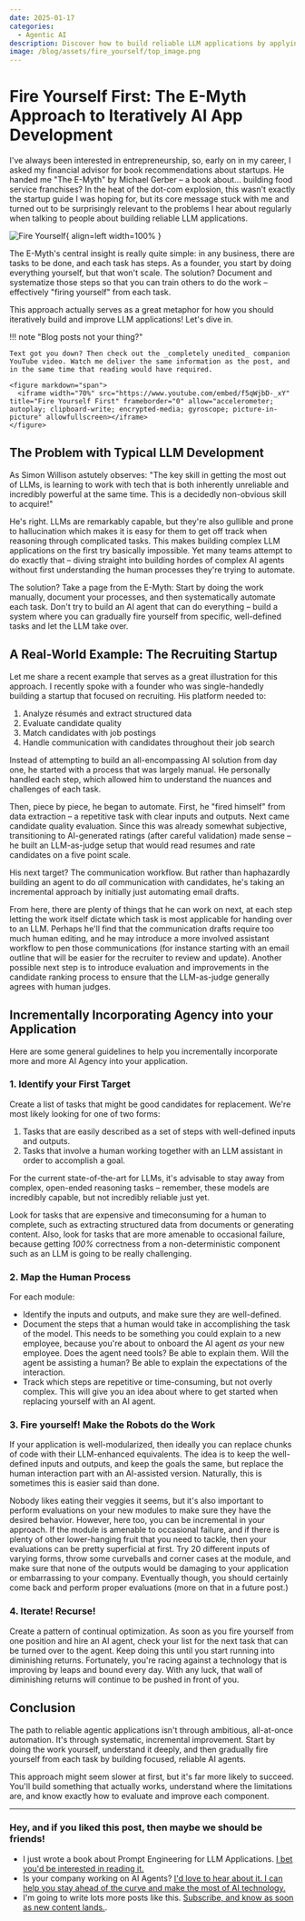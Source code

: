 ```yaml
---
date: 2025-01-17
categories:
  - Agentic AI
description: Discover how to build reliable LLM applications by applying the E-Myth's systematic approach to automation. Learn why starting with human processes and incrementally automating tasks leads to more robust LLM applications. Perfect for startup founders and teams struggling to harness the power of LLMs effectively.
image: /blog/assets/fire_yourself/top_image.png
---
```


# Fire Yourself First: The E-Myth Approach to Iteratively AI App Development

I've always been interested in entrepreneurship, so, early on in my career, I asked my financial advisor for book recommendations about startups. He handed me "The E-Myth" by Michael Gerber – a book about... building food service franchises? In the heat of the dot-com explosion, this wasn't exactly the startup guide I was hoping for, but its core message stuck with me and turned out to be surprisingly relevant to the problems I hear about regularly when talking to people about building reliable LLM applications.

![Fire Yourself](./assets/fire_yourself/top_image.png){ align=left width=100% }

<!-- more -->

The E-Myth's central insight is really quite simple: in any business, there are tasks to be done, and each task has steps. As a founder, you start by doing everything yourself, but that won't scale. The solution? Document and systematize those steps so that you can train others to do the work – effectively "firing yourself" from each task.

This approach actually serves as a great metaphor for how you should iteratively build and improve LLM applications! Let's dive in.

!!! note "Blog posts not your thing?"

    Text got you down? Then check out the _completely unedited_ companion YouTube video. Watch me deliver the same information as the post, and in the same time that reading would have required.

    <figure markdown="span">
      <iframe width="70%" src="https://www.youtube.com/embed/f5qWjbD-_xY" title="Fire Yourself First" frameborder="0" allow="accelerometer; autoplay; clipboard-write; encrypted-media; gyroscope; picture-in-picture" allowfullscreen></iframe>
    </figure>


## The Problem with Typical LLM Development

As Simon Willison astutely observes: "The key skill in getting the most out of LLMs, is learning to work with tech that is both inherently unreliable and incredibly powerful at the same time. This is a decidedly non-obvious skill to acquire!"

He's right. LLMs are remarkably capable, but they're also gullible and prone to hallucination which makes it is easy for them to get off track when reasoning through complicated tasks. This makes building complex LLM applications on the first try basically impossible. Yet many teams attempt to do exactly that – diving straight into building hordes of complex AI agents without first understanding the human processes they're trying to automate.

The solution? Take a page from the E-Myth: Start by doing the work manually, document your processes, and then systematically automate each task. Don't try to build an AI agent that can do everything – build a system where you can gradually fire yourself from specific, well-defined tasks and let the LLM take over.

## A Real-World Example: The Recruiting Startup

Let me share a recent example that serves as a great illustration for this approach. I recently spoke with a founder who was single-handedly building a startup that focused on recruiting. His platform needed to:

1. Analyze résumés and extract structured data
2. Evaluate candidate quality
3. Match candidates with job postings
4. Handle communication with candidates throughout their job search

Instead of attempting to build an all-encompassing AI solution from day one, he started with a process that was largely manual. He personally handled each step, which allowed him to understand the nuances and challenges of each task.

Then, piece by piece, he began to automate. First, he "fired himself" from data extraction – a repetitive task with clear inputs and outputs. Next came candidate quality evaluation. Since this was already somewhat subjective, transitioning to AI-generated ratings (after careful validation) made sense – he built an LLM-as-judge setup that would read resumes and rate candidates on a five point scale.

His next target? The communication workflow. But rather than haphazardly building an agent to do _all_ communication with candidates, he's taking an incremental approach by initially just automating email drafts.

From here, there are plenty of things that he can work on next, at each step letting the work itself dictate which task is most applicable for handing over to an LLM. Perhaps he'll find that the communication drafts require too much human editing, and he may introduce a more involved assistant workflow to pen those communications (for instance starting with an email outline that will be easier for the recruiter to review and update). Another possible next step is to introduce evaluation and improvements in the candidate ranking process to ensure that the LLM-as-judge generally agrees with human judges.

## Incrementally Incorporating Agency into your Application

Here are some general guidelines to help you incrementally incorporate more and more AI Agency into your application.

### 1. Identify your First Target

Create a list of tasks that might be good candidates for replacement. We're most likely looking for one of two forms:

1. Tasks that are easily described as a set of steps with well-defined inputs and outputs. <!-- FUTURE POST - chapter 8 assistant agency -->
2. Tasks that involve a human working together with an LLM assistant in order to accomplish a goal. <!-- FUTURE POST - chapter 9 workflow agency -->

For the current state-of-the-art for LLMs, it's advisable to stay away from complex, open-ended reasoning tasks – remember, these models are incredibly capable, but not incredibly reliable just yet.

Look for tasks that are expensive and timeconsuming for a human to complete, such as extracting structured data from documents or generating content. Also, look for tasks that are more amenable to occasional failure, because getting _100%_ correctness from a non-deterministic component such as an LLM is going to be really challenging.

### 2. Map the Human Process

For each module:

- Identify the inputs and outputs, and make sure they are well-defined.
- Document the steps that a human would take in accomplishing the task of the model. This needs to be something you could explain to a new employee, because you're about to onboard the AI agent _as_ your new employee. Does the agent need tools? Be able to explain them. Will the agent be assisting a human? Be able to explain the expectations of the interaction.
- Track which steps are repetitive or time-consuming, but not overly complex. This will give you an idea about where to get started when replacing yourself with an AI agent.

### 3. Fire yourself! Make the Robots do the Work

If your application is well-modularized, then ideally you can replace chunks of code with their LLM-enhanced equivalents. The idea is to keep the well-defined inputs and outputs, and keep the goals the same, but replace the human interaction part with an AI-assisted version. Naturally, this is sometimes this is easier said than done.

Nobody likes eating their veggies it seems, but it's also important to perform evaluations on your new modules to make sure they have the desired behavior. However, here too, you can be incremental in your approach. If the module is amenable to occasional failure, and if there is plenty of other lower-hanging fruit that you need to tackle, then your evaluations can be pretty superficial at first. Try 20 different inputs of varying forms, throw some curveballs and corner cases at the module, and make sure that none of the outputs would be damaging to your application or embarrassing to your company. Eventually though, you should certainly come back and perform proper evaluations (more on that in a future post.)
<!-- FUTURE POST how to evaluate llm agents -->

### 4. Iterate! Recurse!

Create a pattern of continual optimization. As soon as you fire yourself from one position and hire an AI agent, check your list for the next task that can be turned over to the agent. Keep doing this until you start running into diminishing returns. Fortunately, you're racing against a technology that is improving by leaps and bound every day. With any luck, that wall of diminishing returns will continue to be pushed in front of you.

## Conclusion
The path to reliable agentic applications isn't through ambitious, all-at-once automation. It's through systematic, incremental improvement. Start by doing the work yourself, understand it deeply, and then gradually fire yourself from each task by building focused, reliable AI agents.

This approach might seem slower at first, but it's far more likely to succeed. You'll build something that actually works, understand where the limitations are, and know exactly how to evaluate and improve each component.

--- 

### Hey, and if you liked this post, then maybe we should be friends!

- I just wrote a book about Prompt Engineering for LLM Applications. [I bet you'd be interested in reading it.](/#about)
- Is your company working on AI Agents? [I'd love to hear about it. I can help you stay ahead of the curve and make the most of AI technology.](/#contact-blog)
- I'm going to write lots more posts like this. [Subscribe, and know as soon as new content lands.](/#contact-blog).
